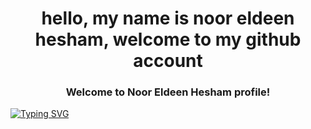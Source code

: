 <h1 align='center'>hello, my name is noor eldeen hesham, welcome to my github account </h1>
<h3 align="center">
  Welcome to Noor Eldeen Hesham profile!
</h3>

<a href="https://git.io/typing-svg"><img src="https://readme-typing-svg.demolab.com?font=Fira+Code&pause=1000&color=2BD7F7&center=true&random=false&width=435&lines=front+end+develober;mern+stack+deveober;always+learning+" alt="Typing SVG" /></a>
